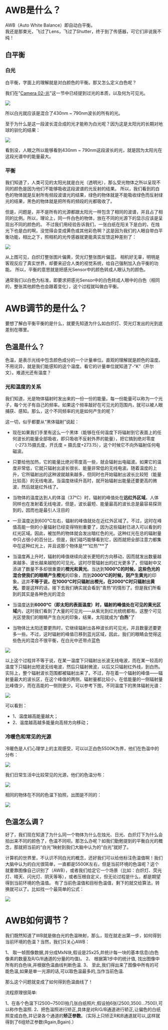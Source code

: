 # AWB是什么？

AWB（Auto White Balance）即自动白平衡。</br>
我还是那束光，飞过了Lens，飞过了Shutter，终于到了传感器，可它们非说我不纯！

## 白平衡

### 白光

白平衡，字面上的理解就是对白颜色的平衡。那又怎么定义白色呢？

我们在"[Camera 02-光](https://github.com/lowkeyway/Embedded/blob/master/Software/Driver/Camera/Camera%2002-%E5%85%89.md)"这一节中已经提到过光的本质，以及何为可见光。

<img src="https://github.com/lowkeyway/Embedded/blob/master/Software/Driver/Pic/Camera/Camera%20%E5%85%89%E6%98%AF%E4%BB%80%E4%B9%88.jpg">

所以白光就应该是混合了430nm ~ 790nm波长的所有的光。

至于为什么是这一段波长混合成的光才能称为白光呢？因为这是太阳光的长期对地球的驯化的结果：

<img src="https://github.com/lowkeyway/Embedded/blob/master/Software/Driver/Pic/Camera/Camera%2005-AWB%20%E5%A4%AA%E9%98%B3%E5%85%89%E7%9A%84%E5%85%89%E8%B0%B1.png">

看到没，人眼之所以能够看到430nm ~ 790nm这段波长的光，就是因为太阳光在这段光谱中的能量最大。

### 平衡

我们知道了，人类可见的太阳光就是白光（透明光），那么受光物体之所以呈现不同的颜色是因为他们不能够吸收这段波谱的光反射的结果。
所以，我们看到的白色的物体就是反射所有频段波谱光的结果，绿色的物体就是不能吸收绿色而反射绿光的结果，黑色的物体就是把所有的频段的光都吸收了。

但是，问题是，并不是所有的光源都跟太阳光一样包含了相同的波谱，并且占了相同的比例。所以，理论上，同一件白色的物体，放在不同的光源下的显示应该是呈现出不同的颜色的。
不过我们用经验告诉我们，一张白纸在阳关下是白的，在烛光下也是白的啊，没觉得会变成黄色或其他彩色啊？这是因为我们的人眼自带白平衡功能，相比之下，照相机的光传感器就更能真实反馈这种差别了：

<img src="https://github.com/lowkeyway/Embedded/blob/master/Software/Driver/Pic/Camera/Camera%2005-AWB%20%E7%99%BD%E5%B9%B3%E8%A1%A1%20%E5%90%8C%E4%B8%80%E7%89%A9%E4%BD%93%E5%9C%A8%E4%B8%8D%E5%90%8C%E5%85%89%E7%BA%BF%E4%B8%8B%E7%9A%84%E9%A2%9C%E8%89%B2.png">

从上图可见，白炽灯整张图片偏黄，荧光灯整张图片偏蓝。
相机好无辜，明明是客观反应了真实世界，却要来迎合人类的视觉系统，给自己强制加入白平衡的功能。
所以，平衡的意思就是把感光Sensor中的颜色转成人眼认为的颜色。

通常我们以白色为标准，即要求把感光Sensor中的白色转成人眼中的白色（相同的，整张其他颜色也会跟着变化），这个过程就叫做白平衡。


# AWB调节的是什么？

要想了解白平衡平衡的是什么，就要先知道为什么如白炽灯、荧光灯发出的光到底差别在哪里。

## 色温是什么？

色温，是表示光线中包含颜色成分的一个计量单位。直观的理解就是颜色的温度。不用诧异，就是我们能感知的这个温度。看它的计量单位就知道了-“K”（开尔文）。难道光还有温度？

### 光和温度的关系

我们知道，光是物体辐射时发出来的一份一份的能量。每一份能量可以称为一个光子，每个光子有自己的频率。如果这个频率敲好在可见光的范围内，就可以被人眼捕获、感知。那么，这个不同频率的光是如何产生的呢？

这一切，似乎都要从“黑体辐射”说起：

+ 现在如果我们手里有这么一个黑体（能够在任何温度下将辐射到它表面上的任何波长的能量全部吸收，即只吸收不反射外界的能量），把它搞到绝对零度（-273.15摄氏度，开氏度 = 摄氏度+273.15），这个时候它不向外辐射任何电磁波。

+ 只要给他加热，它的能量比绝对零度高一些，就会辐射出电磁波。如果它的温度非常低，它就只辐射出波长很长、能量非常低的无线电波。随着温度的上升，它所辐射出的这种波就越来越多，但同时也开始辐射出波长比较短（能量比较高）的无线电波。当温度继续升高时，就开始辐射出能量还要更高的微波，然后就是红外线了。


+ 当物体的温度达到人的体温（37℃）时，辐射的峰值处在**远红外区域**。人体同样也在发射着无线电波，但是，波长最短、能量最高的波长总是最容易探测到的，因而也是最引人注目的

+ 一旦温度达到600℃左右，辐射的峰值就处在近红外区域了。不过，这时在峰值高能一侧的小量辐射已经变得特别重要了，因为这些辐射已进入可以看到的红光区域。因此，被加热的物体就会发出暗红色的光。这种红光在总的辐射量中只占很小的百分比，但是，我们碰巧能够看到它，因而就把全部注意力都集中在这种红光上，并且说那个物体是**“红热”**了

+ 当温度再上升时，辐射的峰值继续向波长更短的方向移动，因而就发出数量越来越多、波长越来越短的可见光。这时尽管辐射出的红光更多了，但辐射中又添进了数量不多却很重要的**橙光和黄光**。当达到**1000℃**的时候，这些色光的混合使我们的眼睛产生**橙光**的印象，而到**2000℃**的时候，则产生**黄光**的印象。这并**不等于说，在1000℃时只辐射出橙光，在2000℃时只辐射出黄光**。要是这样的话，接下去我们确实就会看到“青热”的情形了。但是我们所看到的其实是各种色光的混合

+ 当温度达到**6000℃（即太阳的表面温度）**时，辐射的峰值处在可见的**黄光区域**内，这时我们看到了大量的可见光——从紫光到红光统统都有。这整个可见光区使我们的眼睛产生白光的印象，结果，太阳就成为“**白热**”了

+ 当物体比太阳还要更热时，它继续辐射出各种波长的可见光，并且数量还要更多一些。不过，这时辐射的峰值已移到蓝光区域，因此，我们的眼睛会觉得这些色光的混合不很平衡，在白光中还带点蓝色

<img src="https://github.com/lowkeyway/Embedded/blob/master/Software/Driver/Pic/Camera/Camera%2005-AWB%20%E9%BB%91%E4%BD%93%E5%8A%A0%E7%83%AD.png">

以上这个过程并不等于说，在某一温度下只辐射出长波无线电波，而在某一较高的温度下只辐射出短波无线电波，然后只辐射微波，以后又只辐射红外线，到白热。
实际上，整个辐射波长范围都被辐射出来了。不过，存在着一个辐射的峰值——辐射量最大的波长区，在这个峰值的两侧，辐射量都比较小，在低能量的一侧辐射量比峰值少，而在高能的一侧则更少。可以参考下图，不同温度下的黑体辐射光谱：

<img src="https://github.com/lowkeyway/Embedded/blob/master/Software/Driver/Pic/Camera/Camera%2005-AWB%20%E9%BB%91%E4%BD%93%E8%BE%90%E5%B0%84.png">

可以看到：
+ 1、温度越高能量越大；
+ 2、温度越高越多能量向高频方向移动；

### 冷暖色和常见的光源

冷暖色是人们心理学上的主观感受，可以以正白色5500K为界，他们在色温中的分布：

<img src="https://github.com/lowkeyway/Embedded/blob/master/Software/Driver/Pic/Camera/Camera%2005-AWB%20%E8%89%B2%E6%B8%A9%E5%86%B7%E6%9A%96%E8%89%B2.png">

我们日常生活中比较常见的光源，他们的色温分布：

<img src="https://github.com/lowkeyway/Embedded/blob/master/Software/Driver/Pic/Camera/Camera%2005-AWB%20%E5%B8%B8%E5%BB%BA%E5%85%89%E7%9A%84%E8%89%B2%E6%B8%A9.jpg">


相同的物体在不同的色温下拍照，出图是不同的：

<img src="https://github.com/lowkeyway/Embedded/blob/master/Software/Driver/Pic/Camera/Camera%2005-AWB%20%E7%9B%B8%E5%90%8C%E7%89%A9%E4%BD%93%E5%9C%A8%E4%B8%8D%E5%90%8C%E8%89%B2%E6%B8%A9%E4%B8%8B%E7%9A%84%E6%88%90%E5%83%8F.jpg">

## 色温怎么调？

好了，我们现在知道了为什么同一个物体为什么在烛光、日光、白炽灯下为什么会拍出来不同的颜色了，色温不同呗。那怎么办呢？如我们勤勉提到的平衡白光的概念，那就把当前的“白光”映射到我们大脑中认为的“白光”就好了。

计算机的世界里，不认识不同白光的概念，还好我们可以给他标注色温值啊！我们大脑中认为的白光很简单，一直都是5500K左右，但是当前环境的色温呢？这个就要靠图像自己识别了（AWB），或者我们给定它一个场景（比如：白炽灯、荧光灯、晴天、闪光灯、阴天等等），或者压根自定义，但无论过程是什么，都是期望得到当前环境的色温值。
有了当前色温值和目标色温值，剩下的就交给算法，转换就可以了。比如找一个最简单的公式：

<img src="https://github.com/lowkeyway/Embedded/blob/master/Software/Driver/Pic/Camera/Camera%2005-AWB%20%E8%89%B2%E6%B8%A9%E6%98%A0%E5%B0%84.png">


# AWB如何调节？

我们既然知道了WB就是做白光的色温映射，那么，现在就走出第一步，如何得到当前环境的色温？当然，我们只关心AWB：

1、 取一帧图像数据,并分成MxN块,假设是25x25,并统计每一块的基本信息(白色像素的数量及R/G/B通道的分量的均值)。
2、 根据第1步中的统计值, 找出图像中所有的白色块,并根据色温曲线判断色温.
3、 至此,我们得出来了图像中所有的可能色温,如果是单一光源的话,可以取色温最多的,当作当前色温.


那么这个问题就变成了如何得到色温曲线了！

流程原理很简单:

1、在各个色温下(2500~7500)拍几张白纸照片,假设拍6张(2500,3500…7500),可以称作色温照.
2、把色温照进行矫正,具体是对R/G/B通道进行轿正,让偏色的白纸照变成白色,并记录各个通道的**矫正参数**。（实际上只矫正R和B通道就可以,这样就得到了6组矫正参数(Rgain,Bgain).）
